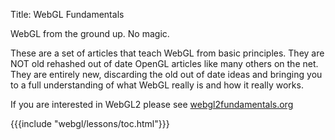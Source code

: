 Title: WebGL Fundamentals

WebGL from the ground up. No magic.

These are a set of articles that teach WebGL from basic principles.
They are NOT old rehashed out of date OpenGL articles like many others on the net.
They are entirely new, discarding the old out of date ideas and bringing you
to a full understanding of what WebGL really is and how it really works.

If you are interested in WebGL2 please see [webgl2fundamentals.org](https://webgl2fundamentals.org)

{{{include "webgl/lessons/toc.html"}}}


<!--

{{{table_of_contents}}}

-->



